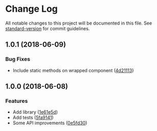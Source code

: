 # Change Log

All notable changes to this project will be documented in this file. See [standard-version](https://github.com/conventional-changelog/standard-version) for commit guidelines.

<a name="1.0.1"></a>

## 1.0.1 (2018-06-09)

### Bug Fixes

- Include static methods on wrapped component ([4d21113](https://github.com/hswolff/with-lifecycles/commit/4d21113))

<a name="1.0.0"></a>

## 1.0.0 (2018-06-08)

### Features

- Add library ([1e61e5d](https://github.com/hswolff/with-lifecycles/commit/1e61e5d))
- Add tests ([5fa9141](https://github.com/hswolff/with-lifecycles/commit/5fa9141))
- Some API improvements ([0e5fd30](https://github.com/hswolff/with-lifecycles/commit/0e5fd30))
